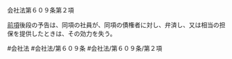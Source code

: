 会社法第６０９条第２項

[前項](会社法＿＿＿＿第６０９条第１項)後段の予告は、同項の社員が、同項の債権者に対し、弁済し、又は相当の担保を提供したときは、その効力を失う。

#会社法
#会社法/第６０９条
#会社法/第６０９条/第２項
